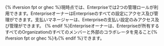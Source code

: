 {% ifversion fpt or ghec %}現時点では、Enterpriseでは2つの管理ロールが利用できます。EnterpriseオーナーはEnterpriseのすべての設定にアクセス及び管理ができます。支払いマネージャーは、Enterpriseの支払い設定のみアクセス及び管理ができます。 {% endif %}Enterpriseオーナーは、Enterpriseが所有するすべてのOrganizationのすべてのメンバーと外部のコラボレータを見ること{% ifversion fpt or ghec %}も{% endif %}できます。
